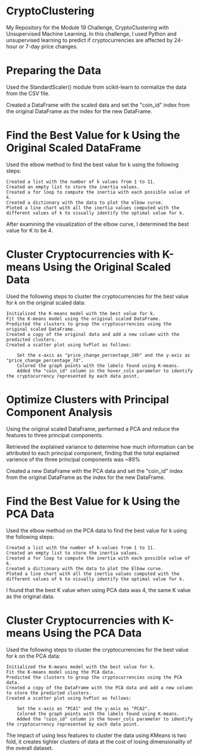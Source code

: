 # CryptoClustering
My Repository for the Module 19 Challenge, CryptoClustering with Unsupervised Machine Learning. In this challenge, I used Python and unsupervised learning to predict if cryptocurrencies are affected by 24-hour or 7-day price changes.

# Preparing the Data

Used the StandardScaler() module from scikit-learn to normalize the data from the CSV file.

Created a DataFrame with the scaled data and set the "coin_id" index from the original DataFrame as the index for the new DataFrame.


# Find the Best Value for k Using the Original Scaled DataFrame
Used the elbow method to find the best value for k using the following steps:

    Created a list with the number of k values from 1 to 11.
    Created an empty list to store the inertia values.
    Created a for loop to compute the inertia with each possible value of k.
    Created a dictionary with the data to plot the elbow curve.
    Ploted a line chart with all the inertia values computed with the different values of k to visually identify the optimal value for k.

After examining the visualization of the elbow curve, I determined the best value for K to be 4.


# Cluster Cryptocurrencies with K-means Using the Original Scaled Data

Used the following steps to cluster the cryptocurrencies for the best value for k on the original scaled data:

    Initialized the K-means model with the best value for k.
    Fit the K-means model using the original scaled DataFrame.
    Predicted the clusters to group the cryptocurrencies using the original scaled DataFrame.
    Created a copy of the original data and add a new column with the predicted clusters.
    Created a scatter plot using hvPlot as follows:

        Set the x-axis as "price_change_percentage_24h" and the y-axis as "price_change_percentage_7d".
        Colored the graph points with the labels found using K-means.
        Added the "coin_id" column in the hover_cols parameter to identify the cryptocurrency represented by each data point.

# Optimize Clusters with Principal Component Analysis

Using the original scaled DataFrame, performed a PCA and reduce the features to three principal components.

Retrieved the explained variance to determine how much information can be attributed to each principal component, finding that the total explained varience of the three principal components was ~89%

Created a new DataFrame with the PCA data and set the "coin_id" index from the original DataFrame as the index for the new DataFrame.

# Find the Best Value for k Using the PCA Data

Used the elbow method on the PCA data to find the best value for k using the following steps:

    Created a list with the number of k-values from 1 to 11.
    Created an empty list to store the inertia values.
    Created a for loop to compute the inertia with each possible value of k.
    Created a dictionary with the data to plot the Elbow curve.
    Ploted a line chart with all the inertia values computed with the different values of k to visually identify the optimal value for k.

I found that the best K value when using PCA data was 4, the same K value as the original data.

# Cluster Cryptocurrencies with K-means Using the PCA Data

Used the following steps to cluster the cryptocurrencies for the best value for k on the PCA data:

    Initialized the K-means model with the best value for k.
    Fit the K-means model using the PCA data.
    Predicted the clusters to group the cryptocurrencies using the PCA data.
    Created a copy of the DataFrame with the PCA data and add a new column to store the predicted clusters.
    Created a scatter plot using hvPlot as follows:
    
        Set the x-axis as "PCA1" and the y-axis as "PCA2".
        Colored the graph points with the labels found using K-means.
        Added the "coin_id" column in the hover_cols parameter to identify the cryptocurrency represented by each data point.

The impact of using less features to cluster the data using KMeans is two fold, it creates tighter clusters of data at the cost of losing dimensionality of the overall dataset.